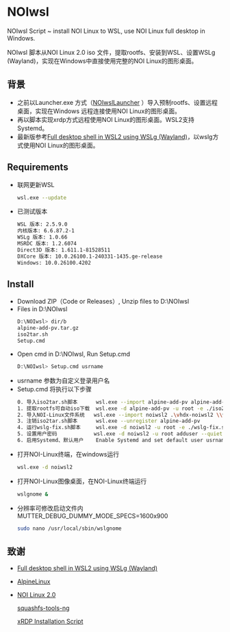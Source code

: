 # NOIwsl

NOIwsl Script ~ install NOI Linux to WSL, use NOI Linux full desktop in Windows.

NOIwsl 脚本从NOI Linux 2.0 iso 文件，提取rootfs、安装到WSL、设置WSLg (Wayland)，实现在Windows中直接使用完整的NOI Linux的图形桌面。

## 背景
* 之前以Launcher.exe 方式（[NOIwslLauncher](https://github.com/wideyu/noiwslLauncher) ）导入预制rootfs、设置远程桌面，实现在Windows 远程连接使用NOI Linux的图形桌面。
* 再以脚本实现xrdp方式远程使用NOI Linux的图形桌面。WSL2支持Systemd。
* 最新版参考[Full desktop shell in WSL2 using WSLg (Wayland)](https://gist.github.com/tdcosta100/7def60bccc8ae32cf9cacb41064b1c0f)，以wslg方式使用NOI Linux的图形桌面。
## Requirements
* 联网更新WSL
  ```bash
  wsl.exe --update
  ```
* 已测试版本
  ```bash
  WSL 版本: 2.5.9.0
  内核版本: 6.6.87.2-1
  WSLg 版本: 1.0.66
  MSRDC 版本: 1.2.6074
  Direct3D 版本: 1.611.1-81528511
  DXCore 版本: 10.0.26100.1-240331-1435.ge-release
  Windows: 10.0.26100.4202
  ```

## Install
* Download ZIP（Code or Releases）, Unzip files to D:\NOIwsl
* Files in D:\NOIwsl
  ```bash
  D:\NOIwsl> dir/b
  alpine-add-pv.tar.gz
  iso2tar.sh
  Setup.cmd
  ```
* Open cmd in D:\NOIwsl, Run Setup.cmd 
  ```bash
  D:\NOIwsl> Setup.cmd usrname
  ```
* usrname 参数为自定义登录用户名
* Setup.cmd 将执行以下步骤
  ```bash
  0. 导入iso2tar.sh脚本      wsl.exe --import alpine-add-pv alpine-add-pv alpine-add-pv.tar.gz --version 2
  1. 提取rootfs可自动iso下载  wsl.exe -d alpine-add-pv -u root -e ./iso2tar.sh ubuntu-noi-v2.0.iso /casper/filesystem.squashfs /root/rootfs.tar
  2. 导入NOI-Linux文件系统   wsl.exe --import noiwsl2 .\vhdx-noiwsl2 \\wsl.localhost\alpine-add-pv/root/rootfs.tar --version 2
  3. 注销iso2tar.sh脚本      wsl.exe --unregister alpine-add-pv
  4. 运行wslg-fix.sh脚本     wsl.exe -d noiwsl2 -u root -e ./wslg-fix.sh 
  5. 设置用户密码            wsl.exe -d noiwsl2 -u root adduser --quiet --gecos '' usrname 
  6. 启用Systemd、默认用户    Enable Systemd and set default user usrname 
  ```
* 打开NOI-Linux终端，在windows运行
  ```bash
  wsl.exe -d noiwsl2
  ```
* 打开NOI-Linux图像桌面，在NOI-Linux终端运行
  ```bash
  wslgnome &
  ```
* 分辨率可修改启动文件内 MUTTER_DEBUG_DUMMY_MODE_SPECS=1600x900
  ```bash
  sudo nano /usr/local/sbin/wslgnome
  ```


## 致谢
* [Full desktop shell in WSL2 using WSLg (Wayland)](https://gist.github.com/tdcosta100/7def60bccc8ae32cf9cacb41064b1c0f)
* [AlpineLinux](https://alpinelinux.org)
* [NOI Linux 2.0](https://www.noi.cn/gynoi/jsgz/2021-07-16/732450.shtml)

  [squashfs-tools-ng](https://github.com/AgentD/squashfs-tools-ng)
  
  [xRDP Installation Script](https://c-nergy.be)
